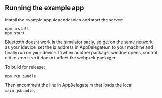 ## Running the example app

Install the example app dependencies and start the server:

```
npm install
npm start
```

Bluetooth doesnt work in the simulator sadly, so get on the same network as your idevice, set the ip address in AppDelegate.m to your machine and finally run on your device. If/when another packager window opens, control c it to stop it so it doesn't affect the webpack packager.

To build for release:

```
npm run bundle
```

Then uncomment the line in AppDelegate.m that loads the local `main.jsbundle`.

